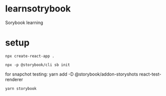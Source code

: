 # learnsotrybook
Sorybook learning

# setup

    npx create-react-app .

    npx -p @storybook/cli sb init

for snapchot testing:
    yarn add -D @storybook/addon-storyshots react-test-renderer

    yarn storybook
